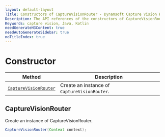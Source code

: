 ```yaml
---
layout: default-layout
Title: Constructors of CaptureVisionRouter - Dynamsoft Capture Vision Router Module Android Edition API Reference
Description: The API references of the constructors of CaptureVisionRouter.
Keywords: capture vision, Java, Kotlin
needGenerateH3Content: true
needAutoGenerateSidebar: true
noTitleIndex: true
---
```


# Constructor

| Method | Description |
| ------ | ----------- |
| [`CaptureVisionRouter`](#capturevisionrouter) | Create an instance of `CaptureVisionRouter`. |

## CaptureVisionRouter

Create an instance of CaptureVisionRouter.

```java
CaptureVisionRouter(Context context);
```
